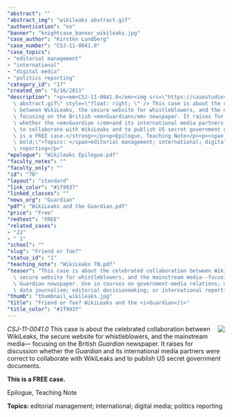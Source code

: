 ```yaml
---
"abstract": ""
"abstract_img": "wikileaks abstract.gif"
"authentication": "no"
"banner": "knightcase_banner_wikileaks.jpg"
"case_author": "Kirsten Lundberg"
"case_number": "CSJ-11-0041.0"
"case_topics":
- "editorial management"
- "international"
- "digital media"
- "politics reporting"
"category_id": "17"
"created_on": "6/16/2011"
"description": "<p><em>CSJ-11-0041.0</em><img src=\"https://casestudies.jrn.columbia.edu/casestudy/files/photos/520/wikileaks\
  \ abstract.gif\" style=\"float: right; \" /> This case is about the celebrated collaboration\
  \ between WikiLeaks, the secure website for whistleblowers, and the mainstream media&mdash;\
  \ focusing on the British <em>Guardian</em> newspaper. It raises for discussion\
  \ whether the <em>Guardian </em>and its international media partners were correct\
  \ to collaborate with WikiLeaks and to publish US secret government documents.</p><p><strong>This\
  \ is a FREE case.</strong></p><p>Epilogue, Teaching Note</p><p><span style=\"font-weight:\
  \ bold;\">Topics: </span>editorial management; international; digital media; politics\
  \ reporting</p>"
"epologue": "Wikileaks Epilogue.pdf"
"faculty_notes": ""
"faculty_only": ""
"id": "70"
"layout": "standard"
"link_color": "#1f9937"
"linked_classes": ""
"news_org": "Guardian"
"pdf": "WikiLeaks and the Guardian.pdf"
"price": "Free"
"redtext": "FREE"
"related_cases":
- "22"
- " 1"
"school": ""
"slug": "Friend or foe?"
"status_id": "1"
"teaching_note": "WikiLeaks TN.pdf"
"teaser": "This case is about the celebrated collaboration between WikiLeaks, the\
  \ secure website for whistleblowers, and the mainstream media--focusing on the British\
  \ Guardian newspaper. Use in courses on government-media relations; managing sources;\
  \ data journalism; editorial decisionmaking; or international reporting. "
"thumb": "thumbnail_wikileaks.jpg"
"title": "Friend or foe? WikiLeaks and the <i>Guardian</i>"
"title_color": "#1f9937"
---
```

<p><em>CSJ-11-0041.0</em><img src="https://casestudies.jrn.columbia.edu/casestudy/files/photos/520/wikileaks abstract.gif" style="float: right; " /> This case is about the celebrated collaboration between WikiLeaks, the secure website for whistleblowers, and the mainstream media&mdash; focusing on the British <em>Guardian</em> newspaper. It raises for discussion whether the <em>Guardian </em>and its international media partners were correct to collaborate with WikiLeaks and to publish US secret government documents.</p><p><strong>This is a FREE case.</strong></p><p>Epilogue, Teaching Note</p><p><span style="font-weight: bold;">Topics: </span>editorial management; international; digital media; politics reporting</p>
